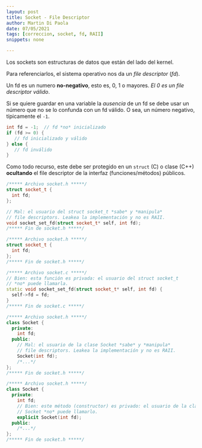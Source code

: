 ```yaml
---
layout: post
title: Socket - File Descriptor
author: Martin Di Paola
date: 07/05/2021
tags: [correccion, socket, fd, RAII]
snippets: none

---
```


Los sockets son estructuras de datos que están del lado del kernel.

Para referenciarlos, el sistema operativo nos da un *file descriptor*
(*fd*).

Un fd es un numero **no-negativo**, esto es, 0, 1 o mayores. *El 0 es un
file descriptor válido*.

Si se quiere guardar en una variable la *ausencia* de un fd se debe
usar un número que no se lo confunda con un fd válido. O sea, un número
negativo, típicamente el `-1`.

```cpp
int fd = -1;  // fd *no* inicializado
if (fd >= 0) {
   // fd inicializado y válido
} else {
   // fd inválido
}
```

Como todo recurso, este debe ser protegido en un `struct` (C) o clase
(C++) **ocultando** el file descriptor de la interfaz
(funciones/métodos) públicos.

```cpp
/***** Archivo socket.h *****/
struct socket_t {
  int fd;
};

// Mal: el usuario del struct socket_t *sabe* y *manipula*
// file descriptors. Leakea la implementación y no es RAII.
void socket_set_fd(struct socket_t* self, int fd);
/***** Fin de socket.h *****/
```

```cpp
/***** Archivo socket.h *****/
struct socket_t {
  int fd;
};
/***** Fin de socket.h *****/

/***** Archivo socket.c *****/
// Bien: esta función es privada: el usuario del struct socket_t
// *no* puede llamarla.
static void socket_set_fd(struct socket_t* self, int fd) {
  self->fd = fd;
}
/***** Fin de socket.c *****/
```

```cpp
/***** Archivo socket.h *****/
class Socket {
  private:
    int fd;
  public:
    // Mal: el usuario de la clase Socket *sabe* y *manipula*
    // file descriptors. Leakea la implementación y no es RAII.
    Socket(int fd);
    /*...*/
};
/***** Fin de socket.h *****/
```


```cpp
/***** Archivo socket.h *****/
class Socket {
  private:
    int fd;
    // Bien: este método (constructor) es privado: el usuario de la clase
    // Socket *no* puede llamarlo.
    explicit Socket(int fd);
  public:
    /*...*/
};
/***** Fin de socket.h *****/
```
